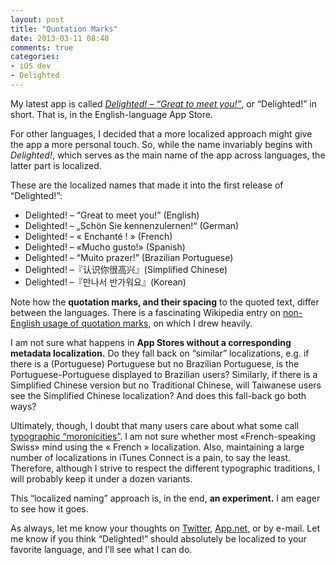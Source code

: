 ```yaml
---
layout: post
title: "Quotation Marks"
date: 2013-03-11 08:40
comments: true
categories: 
- iOS dev
- Delighted
---
```


My latest app is called *[Delighted! – “Great to meet you!”](https://itunes.apple.com/us/app/id607995866)*, or “Delighted!” in short. That is, in the English-language App Store.

For other languages, I decided that a more localized approach might give the app a more personal touch. So, while the name invariably begins with *Delighted!*, which serves as the main name of the app across languages, the latter part is localized.

<!-- more -->
These are the localized names that made it into the first release of “Delighted!”:

* Delighted! – “Great to meet you!” (English)
* Delighted! – „Schön Sie kennenzulernen!“ (German)
* Delighted! – « Enchanté ! » (French)
* Delighted! – «Mucho gusto!» (Spanish)
* Delighted! – “Muito prazer!” (Brazilian Portuguese)
* Delighted! –『认识你很高兴』(Simplified Chinese)
* Delighted! –『만나서 반가워요』(Korean)

Note how the **quotation marks, and their spacing** to the quoted text, differ between the languages. There is a fascinating Wikipedia entry on [non-English usage of quotation marks](http://en.wikipedia.org/wiki/Quotation_mark%2C_non-English_usage), on which I drew heavily.

I am not sure what happens in **App Stores without a corresponding metadata localization.** Do they fall back on “similar” localizations, e.g. if there is a (Portuguese) Portuguese but no Brazilian Portuguese, is the Portuguese-Portuguese displayed to Brazilian users? Similarly, if there is a Simplified Chinese version but no Traditional Chinese, will Taiwanese users see the Simplified Chinese localization? And does this fall-back go both ways?

Ultimately, though, I doubt that many users care about what some call [typographic “moronicities”](http://wordyenglish.com/musing/typography.html). I am not sure whether most «French-speaking Swiss» mind using the « French » localization. Also, maintaining a large number of localizations in iTunes Connect is a pain, to say the least. Therefore, although I strive to respect the different typographic traditions, I will probably keep it under a dozen variants.

This “localized naming” approach is, in the end, **an experiment.** I am eager to see how it goes.

As always, let me know your thoughts on [Twitter](http://twitter.com/yangmeyer), [App.net](http://alpha.app.net/yangmeyer), or by e-mail. Let me know if you think “Delighted!” should absolutely be localized to your favorite language, and I’ll see what I can do.